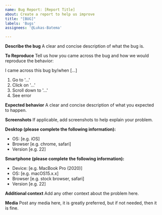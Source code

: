 ```yaml
---
name: Bug Report: [Report Title]
about: Create a report to help us improve
title: "[BUG]"
labels: 'Bugs'
assignees: '@Lukas-Batema'

---
```


**Describe the bug**
A clear and concise description of what the bug is.

**To Reproduce**
Tell us how you came across the bug and how we would reproduce the behavior:

I came across this bug by/when [...]

1. Go to '...'
2. Click on '...'
3. Scroll down to '...'
4. See error

**Expected behavior**
A clear and concise description of what you expected to happen.

**Screenshots**
If applicable, add screenshots to help explain your problem.

**Desktop (please complete the following information):**
 - OS: [e.g. iOS]
 - Browser [e.g. chrome, safari]
 - Version [e.g. 22]

**Smartphone (please complete the following information):**
 - Device: [e.g. MacBook Pro (2020)]
 - OS: [e.g. macOS15.x.x]
 - Browser [e.g. stock browser, safari]
 - Version [e.g. 22]

**Additional context**
Add any other context about the problem here.

**Media**
Post any media here, it is greatly preferred, but if not needed, then it is fine.
